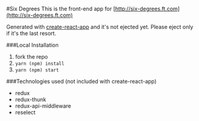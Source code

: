 #Six Degrees
This is the front-end app for [http://six-degrees.ft.com](http://six-degrees.ft.com)

Generated with [create-react-app](https://github.com/facebookincubator/create-react-app) and it's not ejected yet. Please eject only if it's the last resort.

###Local Installation
1. fork the repo
2. `yarn (npm) install`
3. `yarn (npm) start`

###Technologies used (not included with create-react-app)
* redux
* redux-thunk
* redux-api-middleware
* reselect
